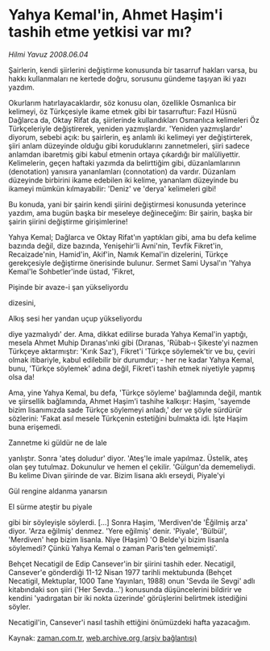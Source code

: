 # Yahya Kemal'in, Ahmet Haşim'i tashih etme yetkisi var mı?

*Hilmi Yavuz 2008.06.04*

<tr><td class="metin" colspan="2" style="padding-top: 20px; padding-left: 5px; padding-right: 10px;">Şairlerin, kendi şiirlerini değiştirme konusunda bir tasarruf hakları varsa, bu hakkı kullanmaları ne kertede doğru, sorusunu gündeme taşıyan iki yazı yazdım.</td></tr><tr><td class="metin" colspan="2" style="padding-top: 20px; padding-left: 5px; padding-right: 10px;"><p>Okurlarım hatırlayacaklardır, söz konusu olan, özellikle Osmanlıca bir kelimeyi, öz Türkçesiyle ikame etmek gibi bir tasarruftur: Fazıl Hüsnü Dağlarca da, Oktay Rifat da, şiirlerinde kullandıkları Osmanlıca kelimeleri Öz Türkçeleriyle değiştirerek, yeniden yazmışlardır. 'Yeniden yazmışlardır' diyorum, sebebi açık: bu şairlerin, eş anlamlı iki kelimeyi yer değiştirterek, şiiri anlam düzeyinde olduğu gibi koruduklarını zannetmeleri, şiiri sadece anlamdan ibaretmiş gibi kabul etmenin ortaya çıkardığı bir malüliyettir. Kelimelerin, geçen haftaki yazımda da belirttiğim gibi, düzanlamlarının (denotation) yanısıra yananlamları (connotation) da vardır. Düzanlam düzeyinde birbirini ikame edebilen iki kelime, yananlam düzeyinde bu ikameyi mümkün kılmayabilir: 'Deniz' ve 'derya' kelimeleri gibi!
<p> Bu konuda, yani bir şairin kendi şiirini değiştirmesi konusunda yeterince yazdım, ama bugün başka bir meseleye değineceğim: Bir şairin, başka bir şairin şiirini değiştirme girişimlerine! 
<p> Yahya Kemal; Dağlarca ve Oktay Rifat'ın yaptıkları gibi, ama bu defa kelime bazında değil, dize bazında, Yenişehir'li Avni'nin, Tevfik Fikret'in, Recaizade'nin, Hamid'in, Akif'in, Namık Kemal'in dizelerini, Türkçe gerekçesiyle değiştirme önerisinde bulunur. Sermet Sami Uysal'ın 'Yahya Kemal'le Sohbetler'inde üstad, 'Fikret,
<p>Pişinde bir avaze-i şan yükseliyordu
<p>dizesini,
<p>Alkış sesi her yandan uçup yükseliyordu
<p>diye yazmalıydı' der. Ama, dikkat edilirse burada Yahya Kemal'in yaptığı, mesela Ahmet Muhip Dıranas'ınki gibi (Dıranas, 'Rübab-ı Şikeste'yi nazmen Türkçeye aktarmıştır: 'Kırık Saz'), Fikret'i 'Türkçe söylemek'tir ve bu, çeviri olmak itibariyle, kabul edilebilir bir durumdur; - her ne kadar Yahya Kemal, bunu, 'Türkçe söylemek' adına değil, Fikret'i tashih etmek niyetiyle yapmış olsa da!
<p> Ama, yine Yahya Kemal, bu defa, 'Türkçe söyleme' bağlamında değil, mantık ve şiirsellik bağlamında, Ahmet Haşim'i tashihe kalkışır: Haşim, 'sayemde bizim lisanımızda sade Türkçe söylemeyi anladı,' der ve şöyle sürdürür sözlerini: 'Fakat asıl mesele Türkçenin estetiğini bulmakta idi. İşte Haşim buna erişemedi. 
<p>Zannetme ki güldür ne de lale 
<p>yanlıştır. Sonra 'ateş doludur' diyor. 'Ateş'le imale yapılmaz. Üstelik, ateş olan şey tutulmaz. Dokunulur ve hemen el çekilir. 'Gülgun'da dememeliydi. Bu kelime Divan şiirinde de var. Bizim lisana aklı erseydi, Piyale'yi
<p>Gül rengine aldanma yanarsın
<p>El sürme ateştir bu piyale
<p>gibi bir söyleyişle söylerdi. [...] Sonra Haşim, 'Merdiven'de 'Êğilmiş arza' diyor. 'Arza eğilmiş' denmez. 'Yere eğilmiş' denir. 'Piyale', 'Bülbül', 'Merdiven' hep bizim lisanla. Niye (Haşim) 'O Belde'yi bizim lisanla söylemedi? Çünkü Yahya Kemal o zaman Paris'ten gelmemişti'.
<p> Behçet Necatigil de Edip Cansever'in bir şiirini tashih eder. Necatigil, Cansever'e gönderdiği 11-12 Nisan 1977 tarihli mektubunda (Behçet Necatigil, Mektuplar, 1000 Tane Yayınları, 1988) onun 'Sevda ile Sevgi' adlı kitabındaki son şiiri ('Her Sevda...') konusunda düşüncelerini bildirir ve kendini 'yadırgatan bir iki nokta üzerinde' görüşlerini belirtmek istediğini söyler.
<p> Necatigil'in, Cansever'i nasıl tashih ettiğini önümüzdeki hafta yazacağım.<br/></p></p></p></p></p></p></p></p></p></p></p></p></p></p></p></td></tr>

Kaynak: [zaman.com.tr](http://zaman.com.tr/yazar.do?yazino=697605), [web.archive.org (arşiv bağlantısı)](http://web.archive.org/web/20080716062509/http://www.zaman.com.tr:80/yazar.do?yazino=697605)
